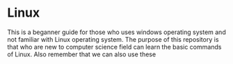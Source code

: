 # Linux
This is a beganner guide for those who uses windows operating system and not familiar with Linux operating system.
The purpose of this repository is that who are new to computer science field can learn the basic commands of Linux.
Also remember that we can also use these 